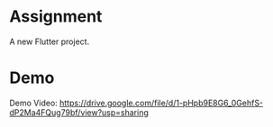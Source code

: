 # Assignment

A new Flutter project.

# Demo
Demo Video: https://drive.google.com/file/d/1-pHpb9E8G6_0GehfS-dP2Ma4FQug79bf/view?usp=sharing
